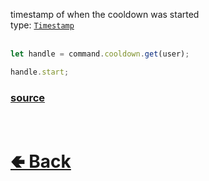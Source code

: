 timestamp of when the cooldown was started<br>
type: [`Timestamp`](https://github.com/paigeroid/noscord.js/wiki/Util.Timestamp)<br><br>

```js
let handle = command.cooldown.get(user);

handle.start;
```

### [source](https://github.com/paigeroid/noscord.js/blob/main/src/Services/CommandService/custard/CooldownUserHandle.js)


<br> <h1> [🢀 Back](https://github.com/paigeroid/noscord.js/wiki/Commands.SlashCommand.CooldownHandle.CooldownUserHandle) </h1>